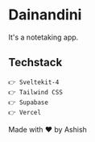 # Dainandini

It's a notetaking app.

## Techstack

    👉 Sveltekit-4
    👉 Tailwind CSS
    👉 Supabase
    👉 Vercel

Made with ❤️ by Ashish
